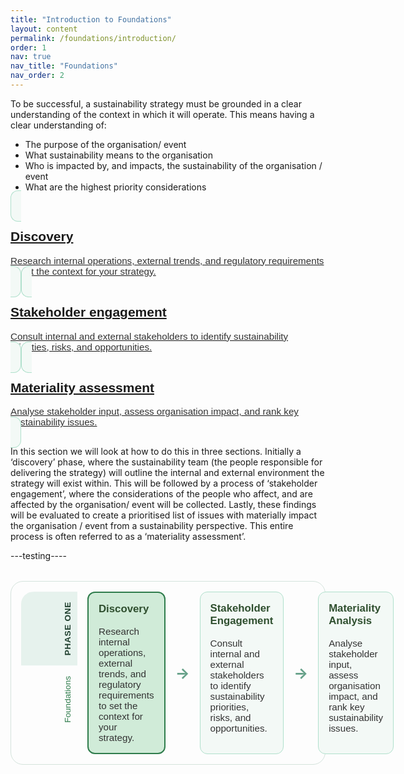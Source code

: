 ```yaml
---
title: "Introduction to Foundations"
layout: content
permalink: /foundations/introduction/
order: 1
nav: true
nav_title: "Foundations"
nav_order: 2
---
```


To be successful, a sustainability strategy must be grounded in a clear understanding of the context in which it will operate.  This means having a clear understanding of:
-	The purpose of the organisation/ event
-	What sustainability means to the organisation
-	Who is impacted by, and impacts, the sustainability of the organisation / event
-	What are the highest priority considerations

<section class="phase-blocks outlined green">
  <a href="/foundations/discovery/" class="phase-block">
    <h2>Discovery</h2>
    <p>Research internal operations, external trends, and regulatory requirements to set the context for your strategy.</p>
  </a>
  <a href="/foundations/stakeholderEngagement/" class="phase-block">
    <h2>Stakeholder engagement</h2>
    <p>Consult internal and external stakeholders to identify sustainability priorities, risks, and opportunities.</p>
  </a>
  <a href="/foundations/materialityAssessment/" class="phase-block">
    <h2>Materiality assessment</h2>
    <p>Analyse stakeholder input, assess organisation impact, and rank key sustainability issues.</p>
  </a>
</section>

In this section we will look at how to do this in three sections.  Initially a ‘discovery’ phase, where the sustainability team (the people responsible for delivering the strategy) will outline the internal and external environment the strategy will exist within.  This will be followed by a process of ‘stakeholder engagement’, where the considerations of the people who affect, and are affected by the organisation/ event will be collected.  Lastly, these findings will be evaluated to create a prioritised list of issues with materially impact the organisation / event from a sustainability perspective.  This entire process is often referred to as a ‘materiality assessment’.  


---testing----

<!-- Sustainamo Phase Diagram with Sidebar -->
<div class="phase-diagram-wrapper">
  <div class="phase-sidebar">
    <div class="phase-sidebar-inner">
      <div class="phase-label">PHASE ONE</div>
      <div class="phase-step">Foundations</div>
    </div>
  </div>
  <div class="phase-diagram">
    <div class="phase-block current">
      <h3>Discovery</h3>
      <p>Research internal operations, external trends, and regulatory requirements to set the context for your strategy.</p>
    </div>
    <div class="arrow">&#8594;</div>
    <div class="phase-block">
      <h3>Stakeholder Engagement</h3>
      <p>Consult internal and external stakeholders to identify sustainability priorities, risks, and opportunities.</p>
    </div>
    <div class="arrow">&#8594;</div>
    <div class="phase-block">
      <h3>Materiality Analysis</h3>
      <p>Analyse stakeholder input, assess organisation impact, and rank key sustainability issues.</p>
    </div>
  </div>
</div>

<style>
.phase-diagram-wrapper {
  display: flex;
  align-items: stretch;
  gap: 1rem;
  flex-wrap: nowrap;
  margin: 2rem 0;
  border: 1px solid #d4e3dc;
  border-radius: 20px;
  padding: 1rem;
}

.phase-sidebar {
  flex: 0 0 auto;
  padding: 0;
  display: flex;
  flex-direction: column;
  justify-content: center;
  align-items: stretch;
  min-width: 90px;
  font-family: sans-serif;
}

.phase-sidebar-inner {
  display: flex;
  flex-direction: column;
  height: 100%;
  border-radius: 20px 0 0 20px;
  overflow: hidden;
}

.phase-label {
  background: #e6f2ed;
  font-weight: 600;
  font-size: 0.85rem;
  writing-mode: vertical-lr;
  transform: rotate(180deg);
  letter-spacing: 0.05em;
  color: #1f3f2e;
  padding: 1rem 0.5rem;
  text-align: center;
}

.phase-step {
  background: none;
  font-size: 0.85rem;
  writing-mode: vertical-lr;
  transform: rotate(180deg);
  color: #2f7c4c;
  font-weight: 500;
  padding: 0.5rem 0.5rem 1rem;
  text-align: center;
}

.phase-diagram {
  display: flex;
  align-items: stretch;
  gap: 1rem;
  flex: 1;
  flex-wrap: nowrap;
}

.phase-block {
  background: #f3f9f6;
  padding: 1rem;
  border-radius: 12px;
  border: 1px solid #b0e0cc;
  flex: 1;
  font-family: sans-serif;
  transition: border 0.3s ease, background 0.3s ease;
}

.phase-block.current {
  background: #d0ebd8;
  border: 2px solid #2f7c4c;
}

.phase-block h3 {
  margin-top: 0;
  font-size: 1.05rem;
  color: #2f4f2f;
}

.phase-block p {
  margin: 0.5rem 0 0;
  font-size: 0.95rem;
  color: #333;
}

.arrow {
  display: flex;
  align-items: center;
  justify-content: center;
  font-size: 1.5rem;
  flex: 0 0 auto;
  color: #66a189;
  font-weight: bold;
}

@media (max-width: 768px) {
  .phase-diagram-wrapper {
    flex-direction: column;
    gap: 0.5rem;
    padding: 1rem 0.5rem;
  }
  .phase-diagram {
    flex-direction: column;
  }
  .arrow {
    transform: rotate(90deg);
  }
  .phase-sidebar-inner {
    flex-direction: row;
    border-radius: 12px;
  }
  .phase-label,
  .phase-step {
    writing-mode: horizontal-tb;
    transform: none;
    padding: 0.5rem 1rem;
    text-align: center;
    width: 50%;
  }
  .phase-label {
    background: #e6f2ed;
  }
  .phase-step {
    background: #fff;
  }
}
</style>

